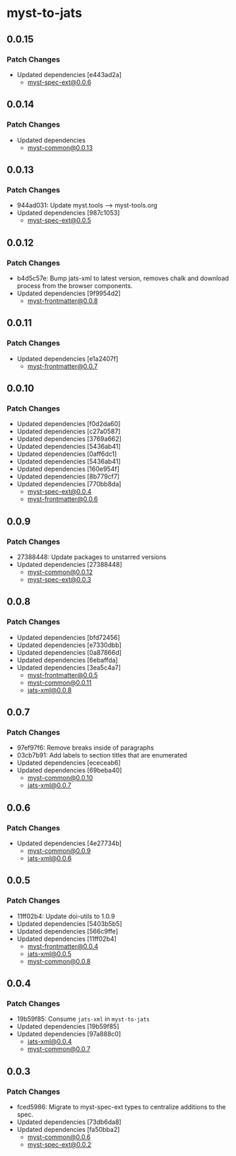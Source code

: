 # myst-to-jats

## 0.0.15

### Patch Changes

- Updated dependencies [e443ad2a]
  - myst-spec-ext@0.0.6

## 0.0.14

### Patch Changes

- Updated dependencies
  - myst-common@0.0.13

## 0.0.13

### Patch Changes

- 944ad031: Update myst.tools --> myst-tools.org
- Updated dependencies [987c1053]
  - myst-spec-ext@0.0.5

## 0.0.12

### Patch Changes

- b4d5c57e: Bump jats-xml to latest version, removes chalk and download process from the browser components.
- Updated dependencies [9f9954d2]
  - myst-frontmatter@0.0.8

## 0.0.11

### Patch Changes

- Updated dependencies [e1a2407f]
  - myst-frontmatter@0.0.7

## 0.0.10

### Patch Changes

- Updated dependencies [f0d2da60]
- Updated dependencies [c27a0587]
- Updated dependencies [3769a662]
- Updated dependencies [5436ab41]
- Updated dependencies [0aff6dc1]
- Updated dependencies [5436ab41]
- Updated dependencies [160e954f]
- Updated dependencies [8b779cf7]
- Updated dependencies [770bb8da]
  - myst-spec-ext@0.0.4
  - myst-frontmatter@0.0.6

## 0.0.9

### Patch Changes

- 27388448: Update packages to unstarred versions
- Updated dependencies [27388448]
  - myst-common@0.0.12
  - myst-spec-ext@0.0.3

## 0.0.8

### Patch Changes

- Updated dependencies [bfd72456]
- Updated dependencies [e7330dbb]
- Updated dependencies [0a87866d]
- Updated dependencies [6ebaffda]
- Updated dependencies [3ea5c4a7]
  - myst-frontmatter@0.0.5
  - myst-common@0.0.11
  - jats-xml@0.0.8

## 0.0.7

### Patch Changes

- 97ef97f6: Remove breaks inside of paragraphs
- 03cb7b91: Add labels to section titles that are enumerated
- Updated dependencies [ececeab6]
- Updated dependencies [69beba40]
  - myst-common@0.0.10
  - jats-xml@0.0.7

## 0.0.6

### Patch Changes

- Updated dependencies [4e27734b]
  - myst-common@0.0.9
  - jats-xml@0.0.6

## 0.0.5

### Patch Changes

- 11ff02b4: Update doi-utils to 1.0.9
- Updated dependencies [5403b5b5]
- Updated dependencies [566c9ffe]
- Updated dependencies [11ff02b4]
  - myst-frontmatter@0.0.4
  - jats-xml@0.0.5
  - myst-common@0.0.8

## 0.0.4

### Patch Changes

- 19b59f85: Consume `jats-xml` in `myst-to-jats`
- Updated dependencies [19b59f85]
- Updated dependencies [97a888c0]
  - jats-xml@0.0.4
  - myst-common@0.0.7

## 0.0.3

### Patch Changes

- fced5986: Migrate to myst-spec-ext types to centralize additions to the spec.
- Updated dependencies [73db6da8]
- Updated dependencies [fa50bba2]
  - myst-common@0.0.6
  - myst-spec-ext@0.0.2
